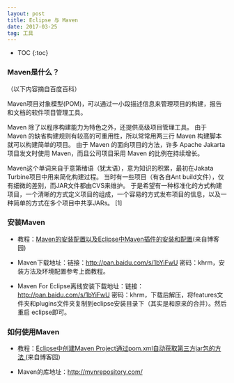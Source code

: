 ```yaml
---
layout: post
title: Eclipse 与 Maven
date: 2017-03-25
tag: 工具
---
```



* TOC 
{:toc}

### Maven是什么？

（以下内容摘自百度百科）

Maven项目对象模型(POM)，可以通过一小段描述信息来管理项目的构建，报告和文档的软件项目管理工具。

Maven 除了以程序构建能力为特色之外，还提供高级项目管理工具。
由于 Maven 的缺省构建规则有较高的可重用性，所以常常用两三行 Maven 构建脚本就可以构建简单的项目。
由于 Maven 的面向项目的方法，许多 Apache Jakarta 项目发文时使用 Maven，而且公司项目采用 Maven 的比例在持续增长。

Maven这个单词来自于意第绪语（犹太语），意为知识的积累，最初在Jakata Turbine项目中用来简化构建过程。
当时有一些项目（有各自Ant build文件），仅有细微的差别，而JAR文件都由CVS来维护。
于是希望有一种标准化的方式构建项目，一个清晰的方式定义项目的组成，一个容易的方式发布项目的信息，以及一种简单的方式在多个项目中共享JARs。 [1] 

### 安装Maven

- 教程：<a href="http://www.cnblogs.com/dzdwr3/p/6433563.html">Maven的安装配置以及Eclipse中Maven插件的安装和配置</a>(来自博客园)

- Maven下载地址：链接：http://pan.baidu.com/s/1bYiFwU 密码：khrm，安装方法及环境配置参考上面教程。

- Maven For Eclipse离线安装下载地址：链接：http://pan.baidu.com/s/1bYiFwU 密码：khrm，下载后解压，将features文件夹和plugins文件夹复制到eclipse安装目录下（其实是和原来的合并）。然后重启
eclipse即可。

### 如何使用Maven

- 教程：<a href="http://www.cnblogs.com/dzdwr3/p/6433903.html">Eclipse中创建Maven Project通过pom.xml自动获取第三方jar包的方法 </a>(来自博客园)

- Maven的库地址：http://mvnrepository.com/

